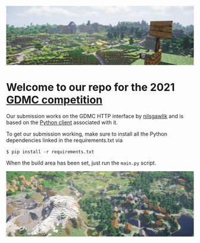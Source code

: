 ![Background image](visu/sample_img2.png?raw=true)
# Welcome to our repo for the 2021 [GDMC competition](https://gendesignmc.engineering.nyu.edu/)

Our submission works on the GDMC HTTP interface by [nilsgawlik](https://github.com/nilsgawlik/gdmc_http_interface) and is based on the [Python client](https://github.com/nilsgawlik/gdmc_http_client_python) associated with it.

To get our submission working, make sure to install all the Python dependencies linked in the requirements.txt via
```
$ pip install -r requirements.txt
```

When the build area has been set, just run the `main.py` script.

![example image](visu/sample_img1.png?raw=true)